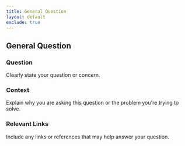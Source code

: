 ```yaml
---
title: General Question
layout: default
exclude: true
---
```




## General Question

### **Question**
Clearly state your question or concern.

### **Context**
Explain why you are asking this question or the problem you're trying to solve.

### **Relevant Links**
Include any links or references that may help answer your question.
